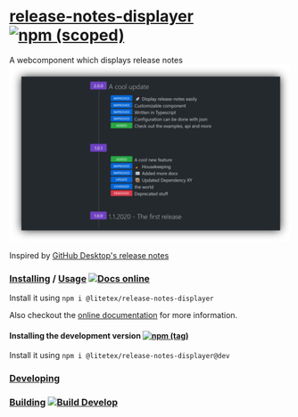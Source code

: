 # [release-notes-displayer](https://litetex.github.io/release-notes-displayer) [![npm (scoped)](https://img.shields.io/npm/v/@litetex/release-notes-displayer)](https://www.npmjs.com/package/@litetex/release-notes-displayer)

A webcomponent which displays release notes
![release-notes-displayer example screenshot](assets/demo.png)

Inspired by [GitHub Desktop's release notes](https://desktop.github.com/release-notes/)
<br>

### [Installing](https://litetex.github.io/release-notes-displayer/install) / [Usage](https://litetex.github.io/release-notes-displayer/examples) [![Docs online](https://img.shields.io/badge/docs-online-success?logo=read-the-docs&logoColor=eee)](https://litetex.github.io/release-notes-displayer)

Install it using ``npm i @litetex/release-notes-displayer``

Also checkout the [online documentation](https://litetex.github.io/release-notes-displayer) for more information.

#### Installing the development version [![npm (tag)](https://img.shields.io/npm/v/@litetex/release-notes-displayer/dev)](https://www.npmjs.com/package/@litetex/release-notes-displayer)
Install it using ``npm i @litetex/release-notes-displayer@dev``

### [Developing](Developing.md)

### [Building](Building.md) [![Build Develop](https://img.shields.io/github/actions/workflow/status/litetex/release-notes-displayer/checkBuild.yml?branch=develop)](https://github.com/litetex/release-notes-displayer/actions/workflows/checkBuild.yml?query=branch%3Adevelop)
